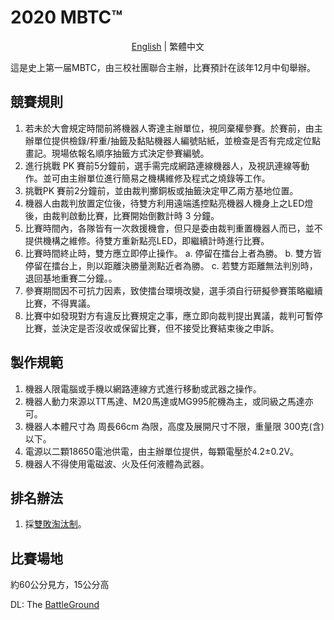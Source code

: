 # 2020 MBTC™

<p align="center">
  <a href="README_EN.md">English</a> |
  <span>繁體中文</span>
</p>

這是史上第一届MBTC，由三校社團聯合主辦，比賽預計在該年12月中旬舉辦。

## 競賽規則

1. 若未於大會規定時間前將機器人寄達主辦單位，視同棄權參賽。於賽前，由主辦單位提供檢錄/秤重/抽籤及黏貼機器人編號貼紙，並檢查是否有完成定位點畫記。現場依報名順序抽籤方式決定參賽編號。
2. 進行挑戰 PK 賽前5分鐘前，選手需完成網路連線機器人，及視訊連線等動作。並可由主辦單位進行簡易之機構維修及程式之燒錄等工作。
3. 挑戰PK 賽前2分鐘前，並由裁判擲銅板或抽籤決定甲乙兩方基地位置。
4. 機器人由裁判放置定位後，待雙方利用遠端遙控點亮機器人機身上之LED燈後，由裁判啟動比賽，比賽開始倒數計時 3 分鐘。
5. 比賽時間內，各隊皆有一次救援機會，但只是委由裁判重置機器人而已，並不提供機構之維修。待雙方重新點亮LED，即繼續計時進行比賽。
6. 比賽時間終止時，雙方應立即停止操作。 a. 停留在擂台上者為勝。 b. 雙方皆停留在擂台上，則以距離決勝量測點近者為勝。 c. 若雙方距離無法判別時，退回基地重賽二分鐘。。
7. 參賽期間因不可抗力因素，致使擂台環境改變，選手須自行研擬參賽策略繼續比賽，不得異議。
8. 比賽中如發現對方有違反比賽規定之事，應立即向裁判提出異議，裁判可暫停比賽，並決定是否沒收或保留比賽，但不接受比賽結束後之申訴。

## 製作規範
1. 機器人限電腦或手機以網路連線方式進行移動或武器之操作。
2. 機器人動力來源以TT馬達、M20馬達或MG995舵機為主，或同級之馬達亦可。
3. 機器人本體尺寸為 周長66cm 為限，高度及展開尺寸不限，重量限 300克(含)以下。
4. 電源以二顆18650電池供電，由主辦單位提供，每顆電壓於4.2±0.2V。
5. 機器人不得使用電磁波、火及任何液體為武器。
 
## 排名辦法
1. 採[雙敗淘汰制](https://zh.wikipedia.org/wiki/%E5%8F%8C%E8%B4%A5%E6%B7%98%E6%B1%B0%E5%88%B6)。
 
## 比賽場地
約60公分見方，15公分高

DL: The [BattleGround](../cad/BattleGround.stp)
